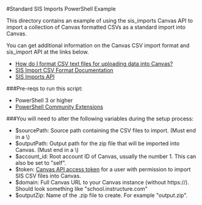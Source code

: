 #Standard SIS Imports PowerShell Example

This directory contains an example of using the sis_imports Canvas API to import a collection of Canvas formatted CSVs as a standard import into Canvas.

You can get additional information on the Canvas CSV import format and sis_import API at the links below.

* [How do I format CSV text files for uploading data into Canvas?](https://guides.instructure.com/m/4214/l/164118-how-do-i-format-csv-text-files-for-uploading-data-into-canvas)
* [SIS Import CSV Format Documentation](https://canvas.instructure.com/doc/api/file.sis_csv.html)
* [SIS Imports API](https://canvas.instructure.com/doc/api/sis_imports.html)

###Pre-reqs to run this script:

* PowerShell 3 or higher
* [PowerShell Community Extensions](https://github.com/Pscx/Pscx)

###You will need to alter the following variables during the setup process:

* $sourcePath:  Source path containing the CSV files to import. (Must end in a \\)
* $outputPath: Output path for the zip file that will be imported into Canvas. (Must end in a \\)
* $account_id: Root account ID of Canvas, usually the number 1. This can also be set to "self".
* $token: [Canvas API access token](https://community.canvaslms.com/docs/DOC-3013) for a user with permission to import SIS  CSV files into Canvas.
* $domain: Full Canvas URL to your Canvas instance (without https://). Should look something like "school.instructure.com"
* $outputZip: Name of the .zip file to create. For example "output.zip".
